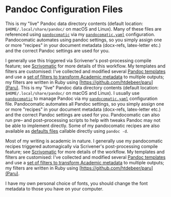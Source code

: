 # Pandoc Configuration Files #
This is my "live" Pandoc data directory contents (default location: `$HOME/.local/share/pandoc/` on macOS and Linux). Many of these files are referenced using [`pandocomatic`](https://github.com/htdebeer/pandocomatic) via my [`pandocomatic.yaml`](https://github.com/iandol/dotpandoc/blob/master/pandocomatic.yaml) configuration. Pandocomatic automates using pandoc settings, so you simply assign one or more "recipes" in your document metadata (docx-refs, latex-letter etc.) and the correct Pandoc settings are used for you.

I generally use this triggered via Scrivener's post-processing compile feature; see [Scrivomatic](https://github.com/iandol/scrivomatic) for more details of this workflow. My templates and filters are customised: I've collected and modified several [Pandoc templates](https://github.com/iandol/dotpandoc/tree/master/templates) and use a [set of filters to transform Academic metadata](https://github.com/iandol/dotpandoc/tree/master/filters) to multiple outputs; my filters are written in Ruby using [https://github.com/htdebeer/paru](Paru). 
This is my "live" Pandoc data directory contents (default location: `$HOME/.local/share/pandoc/` on macOS and Linux). I usually use [`pandocomatic`](https://github.com/htdebeer/pandocomatic) to manage Pandoc via my [`pandocomatic.yaml`](https://github.com/iandol/dotpandoc/blob/master/pandocomatic.yaml) configuration file. Pandocomatic automates all Pandoc settings, so you simply assign one or more "recipes" in your document metadata (docx-refs, latex-letter etc.) and the correct Pandoc settings are used for you. Pandocomatic can also run pre– and post–processing scripts to help with tweaks Pandoc may not be able to implement directly. Some of my pandocomatic recipes are also available as [defaults files](https://pandoc.org/MANUAL.html#defaults-files) callable directly using `pandoc -d`.

Most of my writing is academic in nature. I generally use my pandocomatic recipes triggered automagically via Scrivener's post-processing compile feature; see [Scrivomatic](https://github.com/iandol/scrivomatic) for more details of the workflow. My templates and filters are customised: I've collected and modified several [Pandoc templates](https://github.com/iandol/dotpandoc/tree/master/templates) and use a [set of filters to transform Academic metadata](https://github.com/iandol/dotpandoc/tree/master/filters) to multiple outputs; my filters are written in Ruby using [https://github.com/htdebeer/paru](Paru). 

I have my own personal choice of fonts, you should change the font metadata to those you have on your computer.
